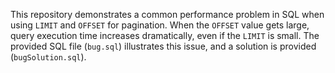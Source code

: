 This repository demonstrates a common performance problem in SQL when using `LIMIT` and `OFFSET` for pagination.  When the `OFFSET` value gets large, query execution time increases dramatically, even if the `LIMIT` is small.  The provided SQL file (`bug.sql`) illustrates this issue, and a solution is provided (`bugSolution.sql`).